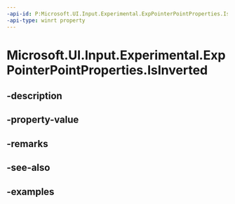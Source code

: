 ```yaml
---
-api-id: P:Microsoft.UI.Input.Experimental.ExpPointerPointProperties.IsInverted
-api-type: winrt property
---
```


# Microsoft.UI.Input.Experimental.ExpPointerPointProperties.IsInverted

<!--
public bool IsInverted { get; }
-->


## -description

## -property-value

## -remarks

## -see-also

## -examples



